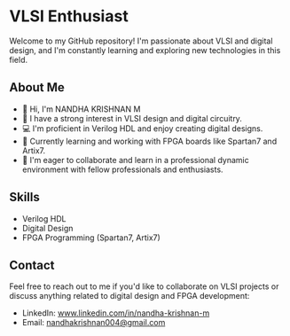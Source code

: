 # VLSI Enthusiast

Welcome to my GitHub repository! I'm passionate about VLSI and digital design, and I'm constantly learning and exploring new technologies in this field.

## About Me
- 👋 Hi, I'm NANDHA KRISHNAN M
- 🌟 I have a strong interest in VLSI design and digital circuitry.
- 💻 I'm proficient in Verilog HDL and enjoy creating digital designs.
- 🚀 Currently learning and working with FPGA boards like Spartan7 and Artix7.
- 🌱 I'm eager to collaborate and learn in a professional dynamic environment with fellow professionals and enthusiasts.

## Skills
- Verilog HDL
- Digital Design
- FPGA Programming (Spartan7, Artix7)

## Contact
Feel free to reach out to me if you'd like to collaborate on VLSI projects or discuss anything related to digital design and FPGA development:
- LinkedIn: www.linkedin.com/in/nandha-krishnan-m
- Email: nandhakrishnan004@gmail.com
